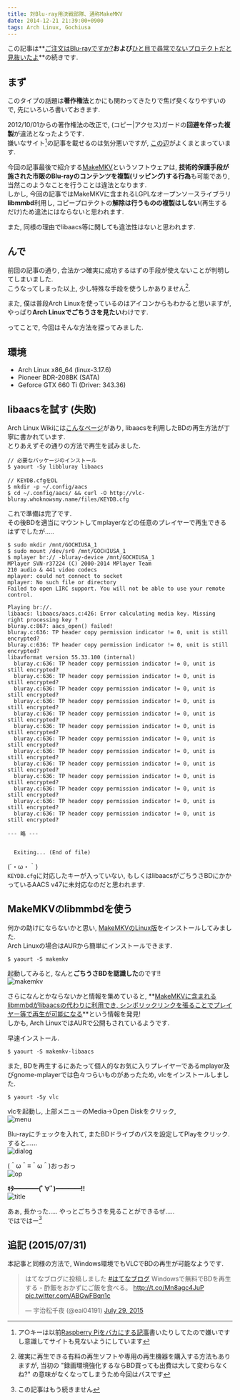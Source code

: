 ```yaml
---
title: 対Blu-ray用決戦部隊、通称MakeMKV
date: 2014-12-21 21:39:00+0900
tags: Arch Linux, Gochiusa
---
```


この記事は**[ご注文はBlu-rayですか?](/blog/2014-12-19/gochiusa_blu_ray_photo_review/)**および**[ひと目で尋常でないプロテクトだと見抜いたよ](/blog/2014-12-20/fu_k_power_dvd/)**の続きです.

## まず

このタイプの話題は**著作権法**とかにも関わってきたりで焦げ臭くなりやすいので, 先にいろいろ書いておきます.

2012/10/01からの著作権法の改正で, (コピー|アクセス)ガードの**回避を伴った複製**が違法となったようです.  
嫌いなサイト[^1]の記事を載せるのは気分悪いですが, [この辺](http://weekly.ascii.jp/elem/000/000/110/110332/)がよくまとまっています.

今回の記事最後で紹介する[MakeMKV](http://www.makemkv.com/)というソフトウェアは, **技術的保護手段が施された市販のBlu-rayのコンテンツを複製(リッピング)する行為**も可能であり, 当然このようなことを行うことは違法となります.  
しかし, 今回の記事ではMakeMKVに含まれるLGPLなオープンソースライブラリ**libmmbd**利用し, コピープロテクトの**解除は行うものの複製はしない**(再生するだけ)ため違法にはならないと思われます.

また, 同様の理由でlibaacs等に関しても違法性はないと思われます.

## んで

前回の記事の通り, 合法かつ確実に成功するはずの手段が使えないことが判明してしまいました.  
こうなってしまった以上, 少し特殊な手段を使うしかありません[^2].

また, 僕は普段Arch Linuxを使っているのはアイコンからもわかると思いますが, やっぱり**Arch Linuxでごちうさを見たい**わけです.

ってことで, 今回はそんな方法を探ってみました.

<!--more-->

## 環境

* Arch Linux x86\_64 (linux-3.17.6)
* Pioneer BDR-208BK (SATA)
* Geforce GTX 660 Ti (Driver: 343.36)

## libaacsを試す (失敗)

Arch Linux Wikiには[こんなページ](https://wiki.archlinux.org/index.php/BluRay)があり, libaacsを利用したBDの再生方法が丁寧に書かれています.  
とりあえずその通りの方法で再生を試みました.

```
// 必要なパッケージのインストール
$ yaourt -Sy libbluray libaacs

// KEYDB.cfgをDL
$ mkdir -p ~/.config/aacs
$ cd ~/.config/aacs/ && curl -O http://vlc-bluray.whoknowsmy.name/files/KEYDB.cfg
```

これで準備は完了です.  
その後BDを適当にマウントしてmplayerなどの任意のプレイヤーで再生できるはずでしたが.....

```
$ sudo mkdir /mnt/GOCHIUSA_1
$ sudo mount /dev/sr0 /mnt/GOCHIUSA_1
$ mplayer br:// -bluray-device /mnt/GOCHIUSA_1
MPlayer SVN-r37224 (C) 2000-2014 MPlayer Team
210 audio & 441 video codecs
mplayer: could not connect to socket
mplayer: No such file or directory
Failed to open LIRC support. You will not be able to use your remote control.

Playing br://.
libaacs: libaacs/aacs.c:426: Error calculating media key. Missing right processing key ?
bluray.c:867: aacs_open() failed!
bluray.c:636: TP header copy permission indicator != 0, unit is still encrypted?
bluray.c:636: TP header copy permission indicator != 0, unit is still encrypted?
libavformat version 55.33.100 (internal)
  bluray.c:636: TP header copy permission indicator != 0, unit is still encrypted?
  bluray.c:636: TP header copy permission indicator != 0, unit is still encrypted?
  bluray.c:636: TP header copy permission indicator != 0, unit is still encrypted?
  bluray.c:636: TP header copy permission indicator != 0, unit is still encrypted?
  bluray.c:636: TP header copy permission indicator != 0, unit is still encrypted?
  bluray.c:636: TP header copy permission indicator != 0, unit is still encrypted?
  bluray.c:636: TP header copy permission indicator != 0, unit is still encrypted?
  bluray.c:636: TP header copy permission indicator != 0, unit is still encrypted?
  bluray.c:636: TP header copy permission indicator != 0, unit is still encrypted?
  bluray.c:636: TP header copy permission indicator != 0, unit is still encrypted?
  bluray.c:636: TP header copy permission indicator != 0, unit is still encrypted?
  bluray.c:636: TP header copy permission indicator != 0, unit is still encrypted?
  bluray.c:636: TP header copy permission indicator != 0, unit is still encrypted?

--- 略 ---


  Exiting... (End of file)
```

(´・ω・｀)  
`KEYDB.cfg`に対応したキーが入っていない, もしくはlibaacsがごちうさBDにかかっているAACS v47に未対応なのだと思われます.
## MakeMKVのlibmmbdを使う

何かの助けにならないかと思い, [MakeMKVのLinux版](http://www.makemkv.com/forum2/viewtopic.php?f=3&t=224)をインストールしてみました.  
Arch Linuxの場合はAURから簡単にインストールできます.

```
$ yaourt -S makemkv
```

起動してみると, なんと**ごちうさBDを認識した**のです!!  
![makemkv](https://lh4.googleusercontent.com/-BQH3ACxvq3U/VJa16KpZqUI/AAAAAAAAD1U/BnqS5swRvfs/s640/Screenshot%2520from%25202014-12-21%252020%253A57%253A54.png)

さらになんとかならないかと情報を集めていると, **[MakeMKVに含まれるlibmmbdがlibaacsの代わりに利用でき, シンボリックリンクを張ることでプレイヤー等で再生が可能になる](http://www.makemkv.com/forum2/viewtopic.php?f=3&t=7009)**という情報を発見!  
しかも, Arch LinuxではAURで公開もされているようです.

早速インストール.

```
$ yaourt -S makemkv-libaacs
```

また, BDを再生するにあたって個人的なお気に入りプレイヤーであるmplayer及びgnome-mplayerでは色々つらいものがあったため, vlcをインストールしました.

```
$ yaourt -Sy vlc
```

vlcを起動し, 上部メニューのMedia-\>Open Diskをクリック,  
![menu](https://lh6.googleusercontent.com/-ygC-xWkeAa4/VJa7foJtIqI/AAAAAAAAD1w/aXxNyy_KMmY/s800/menu.png)

Blu-rayにチェックを入れて, またBDドライブのパスを設定してPlayをクリック.  
すると......  
![dialog](https://lh3.googleusercontent.com/-SM-srYEznMg/VJa7fvUS40I/AAAAAAAAD10/bDM3z3RLK78/s800/Screenshot%2520from%25202014-12-21%252021%253A16%253A31.png)

(＾ω＾≡＾ω＾)おっおっ  
![op](https://lh3.googleusercontent.com/-JijMeiq2cJs/VJa7eHYY4II/AAAAAAAAD1s/6-BIo0XGE_I/s640/Screenshot%2520from%25202014-12-21%252021%253A19%253A08.png)

**ｷﾀ━━━━(ﾟ∀ﾟ)━━━━!!**  
![title](https://lh6.googleusercontent.com/-DgJPUivZ3uE/VJa7yRqWidI/AAAAAAAAD18/UGmTK0O76yw/s640/IMG_2638.JPG)

あぁ, 長かった..... やっとごちうさを見ることができるぜ.....  
ではではー[^3]

## 追記 (2015/07/31)

本記事と同様の方法で, Windows環境でもVLCでBDの再生が可能なようです.

<blockquote class="twitter-tweet tw-align-center" lang="en"><p lang="ja" dir="ltr">はてなブログに投稿しました <a href="https://twitter.com/hashtag/%E3%81%AF%E3%81%A6%E3%81%AA%E3%83%96%E3%83%AD%E3%82%B0?src=hash">#はてなブログ</a>&#10;Windowsで無料でBDを再生する - 酢飯をおかずにご飯を食べる。&#10;<a href="http://t.co/Mn8agc4JuP">http://t.co/Mn8agc4JuP</a> <a href="http://t.co/ABGwFBqn1c">pic.twitter.com/ABGwFBqn1c</a></p>&mdash; 宇治松千夜 (@eai04191) <a href="https://twitter.com/eai04191/status/626281660607168512">July 29, 2015</a></blockquote>
<script async src="//platform.twitter.com/widgets.js" charset="utf-8"></script>

[^1]: ア○キーは以前[Raspberry Piをバカにする記事](http://weekly.ascii.jp/elem/000/000/140/140621/)書いたりしてたので嫌いですし意識してサイトも見ないようにしています
[^2]: 確実に再生できる有料の再生ソフトや専用の再生機器を購入する方法もありますが, 当初の "録画環境強化するならBD買っても出費は大して変わらなくね?" の意味がなくなってしまうため今回はパスです
[^3]: この記事はもう続きません

